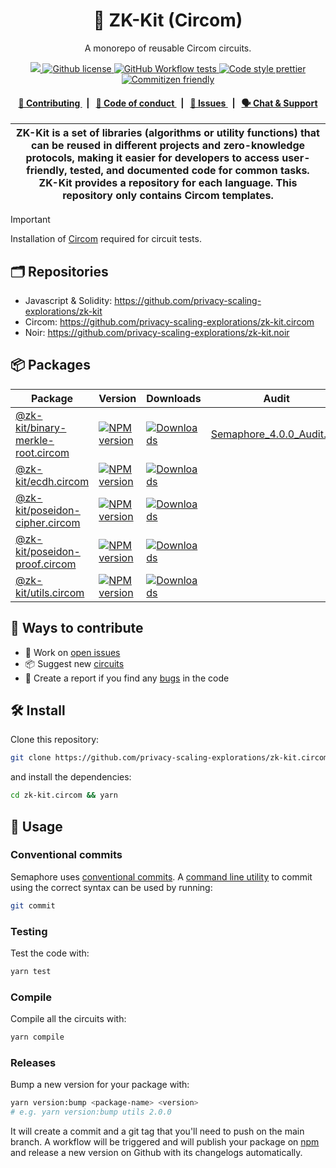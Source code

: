 <p align="center">
    <h1 align="center">
        🧰 ZK-Kit (Circom)
    </h1>
    <p align="center">A monorepo of reusable Circom circuits.</p>
</p>

<p align="center">
    <a href="https://github.com/privacy-scaling-explorations" target="_blank">
        <img src="https://img.shields.io/badge/project-PSE-blue.svg?style=flat-square">
    </a>
    <a href="https://github.com/privacy-scaling-explorations/zk-kit.circom/blob/main/LICENSE">
        <img alt="Github license" src="https://img.shields.io/github/license/privacy-scaling-explorations/zk-kit.circom.svg?style=flat-square">
    </a>
    <a href="https://github.com/privacy-scaling-explorations/zk-kit.circom/actions?query=workflow%3Atests">
        <img alt="GitHub Workflow tests" src="https://img.shields.io/github/actions/workflow/status/privacy-scaling-explorations/zk-kit.circom/tests.yml?branch=main&label=test&style=flat-square&logo=github">
    </a>
    <a href="https://prettier.io/">
        <img alt="Code style prettier" src="https://img.shields.io/badge/code%20style-prettier-f8bc45?style=flat-square&logo=prettier">
    </a>
    <a href="http://commitizen.github.io/cz-cli/">
        <img alt="Commitizen friendly" src="https://img.shields.io/badge/commitizen-friendly-586D76?style=flat-square">
    </a>
</p>

<div align="center">
    <h4>
        <a href="/CONTRIBUTING.md">
            👥 Contributing
        </a>
        <span>&nbsp;&nbsp;|&nbsp;&nbsp;</span>
        <a href="/CODE_OF_CONDUCT.md">
            🤝 Code of conduct
        </a>
        <span>&nbsp;&nbsp;|&nbsp;&nbsp;</span>
        <a href="https://github.com/privacy-scaling-explorations/zk-kit.circom/issues/new/choose">
            🔎 Issues
        </a>
        <span>&nbsp;&nbsp;|&nbsp;&nbsp;</span>
        <a href="https://appliedzkp.org/discord">
            🗣️ Chat &amp; Support
        </a>
    </h4>
</div>

| ZK-Kit is a set of libraries (algorithms or utility functions) that can be reused in different projects and zero-knowledge protocols, making it easier for developers to access user-friendly, tested, and documented code for common tasks. ZK-Kit provides a repository for each language. This repository only contains Circom templates. |
| -------------------------------------------------------------------------------------------------------------------------------------------------------------------------------------------------------------------------------------------------------------------------------------------------------------------------------------------- |

> [!IMPORTANT]  
> Installation of [Circom](https://docs.circom.io/getting-started/installation/) required for circuit tests.

## 🗂️ Repositories

-   Javascript & Solidity: https://github.com/privacy-scaling-explorations/zk-kit
-   Circom: https://github.com/privacy-scaling-explorations/zk-kit.circom
-   Noir: https://github.com/privacy-scaling-explorations/zk-kit.noir

## 📦 Packages

<table>
    <th>Package</th>
    <th>Version</th>
    <th>Downloads</th>
    <th>Audit</th>
    <tbody>
        <tr>
            <td>
                <a href="https://github.com/privacy-scaling-explorations/zk-kit.circom/tree/main/packages/binary-merkle-root">
                    @zk-kit/binary-merkle-root.circom
                </a>
            </td>
            <td>
                <!-- NPM version -->
                <a href="https://npmjs.org/package/@zk-kit/binary-merkle-root.circom">
                    <img src="https://img.shields.io/npm/v/@zk-kit/binary-merkle-root.circom.svg?style=flat-square" alt="NPM version" />
                </a>
            </td>
            <td>
                <!-- Downloads -->
                <a href="https://npmjs.org/package/@zk-kit/binary-merkle-root.circom">
                    <img src="https://img.shields.io/npm/dm/@zk-kit/binary-merkle-root.circom.svg?style=flat-square" alt="Downloads" />
                </a>
            </td>
            <td>
                <!-- Audit -->
                <a href="https://semaphore.pse.dev/Semaphore_4.0.0_Audit.pdf">
                    Semaphore_4.0.0_Audit.pdf
                </a>
            </td>
        </tr>
        <tr>
            <td>
                <a href="https://github.com/privacy-scaling-explorations/zk-kit.circom/tree/main/packages/ecdh">
                    @zk-kit/ecdh.circom
                </a>
            </td>
            <td>
                <!-- NPM version -->
                <a href="https://npmjs.org/package/@zk-kit/ecdh.circom">
                    <img src="https://img.shields.io/npm/v/@zk-kit/ecdh.circom.svg?style=flat-square" alt="NPM version" />
                </a>
            </td>
            <td>
                <!-- Downloads -->
                <a href="https://npmjs.org/package/@zk-kit/ecdh.circom">
                    <img src="https://img.shields.io/npm/dm/@zk-kit/ecdh.circom.svg?style=flat-square" alt="Downloads" />
                </a>
            </td>
            <td></td>
        </tr>
        <tr>
            <td>
                <a href="https://github.com/privacy-scaling-explorations/zk-kit.circom/tree/main/packages/poseidon-cipher">
                    @zk-kit/poseidon-cipher.circom
                </a>
            </td>
            <td>
                <!-- NPM version -->
                <a href="https://npmjs.org/package/@zk-kit/poseidon-cipher.circom">
                    <img src="https://img.shields.io/npm/v/@zk-kit/poseidon-cipher.circom.svg?style=flat-square" alt="NPM version" />
                </a>
            </td>
            <td>
                <!-- Downloads -->
                <a href="https://npmjs.org/package/@zk-kit/poseidon-cipher.circom">
                    <img src="https://img.shields.io/npm/dm/@zk-kit/poseidon-cipher.circom.svg?style=flat-square" alt="Downloads" />
                </a>
            </td>
            <td></td>
        </tr>
        <tr>
            <td>
                <a href="https://github.com/privacy-scaling-explorations/zk-kit.circom/tree/main/packages/poseidon-proof">
                    @zk-kit/poseidon-proof.circom
                </a>
            </td>
            <td>
                <!-- NPM version -->
                <a href="https://npmjs.org/package/@zk-kit/poseidon-proof.circom">
                    <img src="https://img.shields.io/npm/v/@zk-kit/poseidon-proof.circom.svg?style=flat-square" alt="NPM version" />
                </a>
            </td>
            <td>
                <!-- Downloads -->
                <a href="https://npmjs.org/package/@zk-kit/poseidon-proof.circom">
                    <img src="https://img.shields.io/npm/dm/@zk-kit/poseidon-proof.circom.svg?style=flat-square" alt="Downloads" />
                </a>
            </td>
            <td></td>
        </tr>
        <tr>
            <td>
                <a href="https://github.com/privacy-scaling-explorations/zk-kit.circom/tree/main/packages/utils">
                    @zk-kit/utils.circom
                </a>
            </td>
            <td>
                <!-- NPM version -->
                <a href="https://npmjs.org/package/@zk-kit/utils.circom">
                    <img src="https://img.shields.io/npm/v/@zk-kit/utils.circom.svg?style=flat-square" alt="NPM version" />
                </a>
            </td>
            <td>
                <!-- Downloads -->
                <a href="https://npmjs.org/package/@zk-kit/utils.circom">
                    <img src="https://img.shields.io/npm/dm/@zk-kit/utils.circom.svg?style=flat-square" alt="Downloads" />
                </a>
            </td>
            <td></td>
        </tr>
    <tbody>
</table>

## 👥 Ways to contribute

-   🔧 Work on [open issues](https://github.com/privacy-scaling-explorations/zk-kit.circom/contribute)
-   📦 Suggest new [circuits](https://github.com/privacy-scaling-explorations/zk-kit.circom/issues/new?assignees=&labels=feature+%3Arocket%3A&template=---circuit.md&title=)
-   🐛 Create a report if you find any [bugs](https://github.com/privacy-scaling-explorations/zk-kit.circom/issues/new?assignees=&labels=bug+%F0%9F%90%9B&template=---bug.md&title=) in the code

## 🛠 Install

Clone this repository:

```bash
git clone https://github.com/privacy-scaling-explorations/zk-kit.circom.git
```

and install the dependencies:

```bash
cd zk-kit.circom && yarn
```

## 📜 Usage

### Conventional commits

Semaphore uses [conventional commits](https://www.conventionalcommits.org/en/v1.0.0/). A [command line utility](https://github.com/commitizen/cz-cli) to commit using the correct syntax can be used by running:

```bash
git commit
```

### Testing

Test the code with:

```bash
yarn test
```

### Compile

Compile all the circuits with:

```bash
yarn compile
```

### Releases

Bump a new version for your package with:

```bash
yarn version:bump <package-name> <version>
# e.g. yarn version:bump utils 2.0.0
```

It will create a commit and a git tag that you'll need to push on the main branch. A workflow will be triggered and will
publish your package on [npm](https://www.npmjs.com/) and release a new version on Github with its changelogs automatically.
